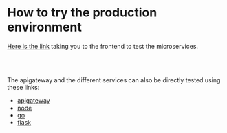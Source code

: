 # How to try the production environment

[Here is the link](http://194.47.206.49/) taking you to the frontend to test the microservices.

<br><br>

The apigateway and the different services can also be directly tested using these links:

* [apigateway](http://cscloud279.lnu.se/connect)
* [node](http://cscloud279.lnu.se/node)
* [go](http://cscloud279.lnu.se/go)
* [flask](http://cscloud279.lnu.se/flask)
